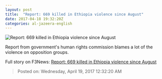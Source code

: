 ```yaml
---
layout: post
title:  "Report: 669 killed in Ethiopia violence since August"
date: 2017-04-18 19:32:20Z
categories: al-jazeera-english
---
```


![Report: 669 killed in Ethiopia violence since August](http://www.aljazeera.com/mritems/Images/2017/4/18/afd0eb716fa64ade980341a3e2982870_18.jpg)

Report from government's human rights commission blames a lot of the violence on opposition groups.


Full story on F3News: [Report: 669 killed in Ethiopia violence since August](http://www.f3nws.com/n/4nekWF)

> Posted on: Wednesday, April 19, 2017 12:32:20 AM
